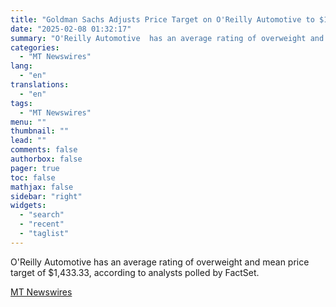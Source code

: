 ```yaml
---
title: "Goldman Sachs Adjusts Price Target on O'Reilly Automotive to $1,380 From $1,258"
date: "2025-02-08 01:32:17"
summary: "O'Reilly Automotive  has an average rating of overweight and mean price target of $1,433.33, according to analysts polled by FactSet."
categories:
  - "MT Newswires"
lang:
  - "en"
translations:
  - "en"
tags:
  - "MT Newswires"
menu: ""
thumbnail: ""
lead: ""
comments: false
authorbox: false
pager: true
toc: false
mathjax: false
sidebar: "right"
widgets:
  - "search"
  - "recent"
  - "taglist"
---
```


O'Reilly Automotive has an average rating of overweight and mean price target of $1,433.33, according to analysts polled by FactSet.

[MT Newswires](https://www.tradingview.com/news/mtnewswires.com:20250207:A3312885:0/)
